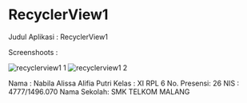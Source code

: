 # RecyclerView1

Judul Aplikasi : RecyclerView1

Screenshoots :

![recyclerview1 1](https://cloud.githubusercontent.com/assets/22170423/20039561/a9aeacaa-a478-11e6-881b-400327b54927.png)
![recyclerview1 2](https://cloud.githubusercontent.com/assets/22170423/20039572/dc1bc704-a478-11e6-921c-62024815a843.png)

Nama : Nabila Alissa Alifia Putri 
Kelas : XI RPL 6 
No. Presensi: 26 
NIS : 4777/1496.070 
Nama Sekolah: SMK TELKOM MALANG
